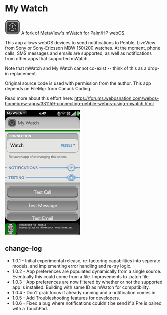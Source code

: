 # My Watch
![mywatch-icon](https://raw.githubusercontent.com/codepoet80/webos-mywatch/master/icon48.png "My Watch Icon")
A fork of MetaView's mWatch for Palm/HP webOS.

This app allows webOS devices to send notifications to Pebble, LiveView from Sony or Sony-Ericsson MBW 150/200 watches. At the moment, phone calls, SMS messages and emails are supported, as well as notifications from other apps that supported mWatch.

Note that mWatch and My Watch cannot co-exist -- think of this as a drop-in replacement.

Original source code is used with permission from the author. This app depends on FileMgr from Canuck Coding.

Read more about this effort here:
https://forums.webosnation.com/webos-homebrew-apps/331159-connecting-pebble-webos-using-mwatch.html

<img src="https://raw.githubusercontent.com/codepoet80/webos-mywatch/master/screenshot.png" height="400" alt="My Watch Screenshot">

## change-log
- 1.0.1 - Initial experimental release, re-factoring capabilities into seperate models, and implementing error handling and re-try logic.
- 1.0.2 - App preferences are populated dynamically from a single source. Eventually this could come from a file. Improvements to .patch file.
- 1.0.3 - App preferences are now filtered by whether or not the supported app is installed. Building with same ID as mWatch for compatibility.
- 1.0.4 - Don't grab focus if already running and a notification comes in.
- 1.0.5 - Add Troubleshooting features for developers.
- 1.0.6 - Fixed a bug where notifications couldn't be send if a Pre is paired with a TouchPad.